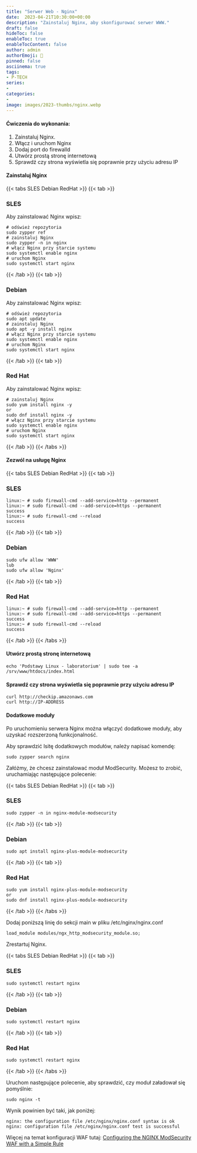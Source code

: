 ```yaml
---
title: "Serwer Web - Nginx"
date:  2023-04-21T10:30:00+00:00
description: "Zainstaluj Nginx, aby skonfigurować serwer WWW."
draft: false
hideToc: false
enableToc: true
enableTocContent: false
author: admin
authorEmoji: 🐧
pinned: false
asciinema: true
tags:
- P-TECH
series:
-
categories:
- 
image: images/2023-thumbs/nginx.webp
---
```

#### Ćwiczenia do wykonania:
1. Zainstaluj Nginx.
2. Włącz i uruchom Nginx
3. Dodaj port do firewalld
4. Utwórz prostą stronę internetową
5. Sprawdź czy strona wyświetla się poprawnie przy użyciu adresu IP

<script async id="asciicast-z0Fck8shNDqiClEXPh8DE3lem" src="https://asciinema.org/a/z0Fck8shNDqiClEXPh8DE3lem.js"></script>
<script async id="asciicast-1xGlDfTTcLZeth4kNQQS6lqoW" src="https://asciinema.org/a/1xGlDfTTcLZeth4kNQQS6lqoW.js"></script>
#### Zainstaluj Nginx

{{< tabs SLES Debian RedHat >}}
  {{< tab >}}
  ### SLES
  Aby zainstalować Nginx wpisz:
  ```
  # odśwież repozytoria
  sudo zypper ref
  # zainstaluj Nginx
  sudo zypper -n in nginx
  # włącz Nginx przy starcie systemu
  sudo systemctl enable nginx
  # uruchom Nginx
  sudo systemctl start nginx
  ```
  {{< /tab >}}
  {{< tab >}}
  ### Debian
  Aby zainstalować Nginx wpisz:
  ```
  # odśwież repozytoria
  sudo apt update
  # zainstaluj Nginx
  sudo apt -y install nginx
  # włącz Nginx przy starcie systemu
  sudo systemctl enable nginx
  # uruchom Nginx
  sudo systemctl start nginx
  ```
  {{< /tab >}}
  {{< tab >}}
  ### Red Hat
  Aby zainstalować Nginx wpisz:
  ```
  # zainstaluj Nginx
  sudo yum install nginx -y
  or
  sudo dnf install nginx -y
  # włącz Nginx przy starcie systemu
  sudo systemctl enable nginx
  # uruchom Nginx
  sudo systemctl start nginx
  ```
  {{< /tab >}}
{{< /tabs >}}

#### Zezwól na usługę Nginx

{{< tabs SLES Debian RedHat >}}
  {{< tab >}}
  ### SLES
  ```
  linux:~ # sudo firewall-cmd --add-service=http --permanent
  linux:~ # sudo firewall-cmd --add-service=https --permanent
  success
  linux:~ # sudo firewall-cmd --reload
  success
  ```
  {{< /tab >}}
  {{< tab >}}
  ### Debian
  ```
  sudo ufw allow 'WWW'
  lub
  sudo ufw allow 'Nginx'
  ```
  {{< /tab >}}
  {{< tab >}}
  ### Red Hat
  ```
  linux:~ # sudo firewall-cmd --add-service=http --permanent
  linux:~ # sudo firewall-cmd --add-service=https --permanent
  success
  linux:~ # sudo firewall-cmd --reload
  success
  ```
  {{< /tab >}}
{{< /tabs >}}

#### Utwórz prostą stronę internetową

```
echo 'Podstawy Linux - laboratorium' | sudo tee -a /srv/www/htdocs/index.html
```

#### Sprawdź czy strona wyświetla się poprawnie przy użyciu adresu IP

```
curl http://checkip.amazonaws.com
curl http://IP-ADDRESS
```

#### Dodatkowe moduły

Po uruchomieniu serwera Nginx można włączyć dodatkowe moduły, aby uzyskać rozszerzoną funkcjonalność.

Aby sprawdzić lsitę dodatkowych modułów, należy napisać komendę: 

```
sudo zypper search nginx
```

Załóżmy, że chcesz zainstalować moduł ModSecurity. Możesz to zrobić, uruchamiając następujące polecenie:

{{< tabs SLES Debian RedHat >}}
  {{< tab >}}
  ### SLES
  ```
  sudo zypper -n in nginx-module-modsecurity
  ```
  {{< /tab >}}
  {{< tab >}}
  ### Debian
  ```
  sudo apt install nginx-plus-module-modsecurity
  ```
  {{< /tab >}}
  {{< tab >}}
  ### Red Hat
  ```
  sudo yum install nginx-plus-module-modsecurity
  or
  sudo dnf install nginx-plus-module-modsecurity
  ```
  {{< /tab >}}
{{< /tabs >}}

Dodaj poniższą linię do sekcji main w pliku /etc/nginx/nginx.conf

```
load_module modules/ngx_http_modsecurity_module.so;
```

Zrestartuj Nginx.

{{< tabs SLES Debian RedHat >}}
  {{< tab >}}
  ### SLES
  ```
  sudo systemctl restart nginx
  ```
  {{< /tab >}}
  {{< tab >}}
  ### Debian
  ```
  sudo systemctl restart nginx
  ```
  {{< /tab >}}
  {{< tab >}}
  ### Red Hat
  ```
  sudo systemctl restart nginx
  ```
  {{< /tab >}}
{{< /tabs >}}

Uruchom następujące polecenie, aby sprawdzić, czy moduł załadował się pomyślnie:

```
sudo nginx -t
```

Wynik powinien być taki, jak poniżej:

```
nginx: the configuration file /etc/nginx/nginx.conf syntax is ok
nginx: configuration file /etc/nginx/nginx.conf test is successful
```

Więcej na temat konfiguracji WAF tutaj: [Configuring the NGINX ModSecurity WAF with a Simple Rule](https://docs.nginx.com/nginx-waf/admin-guide/nginx-plus-modsecurity-waf-installation-logging/)

